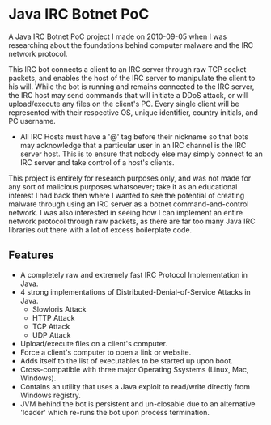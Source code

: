 # Java IRC Botnet PoC

A Java IRC Botnet PoC project I made on 2010-09-05 when I was researching about the foundations behind computer malware and the IRC network protocol.

This IRC bot connects a client to an IRC server through raw TCP socket packets, and enables the host of the IRC server to manipulate the client to his will. While the bot is running and remains connected to the IRC server, the IRC host may send commands that will initiate a DDoS attack, or will upload/execute any files on the client's PC. Every single client will be represented with their respective OS, unique identifier, country initials, and PC username.

* All IRC Hosts must have a  '@' tag before their nickname so that bots may acknowledge that a particular user in an IRC channel is the IRC server host. This is to ensure that nobody else may simply connect to an IRC server and take control of a host's clients.

This project is entirely for research purposes only, and was not made for any sort of malicious purposes whatsoever; take it as an educational interest I had back then where I wanted to see the potential of creating malware through using an IRC server as a botnet command-and-control network. I was also interested in seeing how I can implement an entire network protocol through raw packets, as there are far too many Java IRC libraries out there with a lot of excess boilerplate code.

## Features

* A completely raw and extremely fast IRC Protocol Implementation in Java.
* 4 strong implementations of Distributed-Denial-of-Service Attacks in Java.
  * Slowloris Attack
  * HTTP Attack
  * TCP Attack
  * UDP Attack
* Upload/execute files on a client's computer.
* Force a client's computer to open a link or website.
* Adds itself to the list of executables to be started up upon boot.
* Cross-compatible with three major Operating Ssystems (Linux, Mac, Windows).
* Contains an utility that uses a Java exploit to read/write directly from Windows registry.
* JVM behind the bot is persistent and un-closable due to an alternative 'loader' which re-runs the bot upon process termination.


